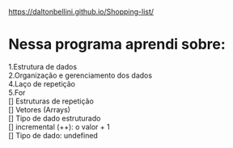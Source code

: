 https://daltonbellini.github.io/Shopping-list/ 
<h1>Nessa programa aprendi sobre:</h1>
1.Estrutura de dados<br>
2.Organização e gerenciamento dos dados<br
3.Melhor eficiência do código<br>
4.Laço de repetição<br>
5.For<br>
[] Estruturas de repetição<br>
[] Vetores (Arrays)<br>
[] Tipo de dado estruturado<br>
[] incremental (++): o valor + 1<br>
[] Tipo de dado: undefined<br>

